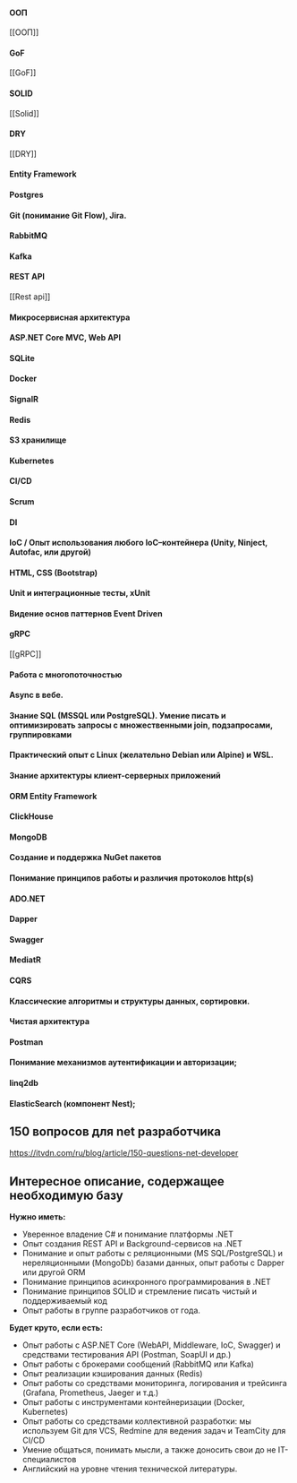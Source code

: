 #### ООП
[[ООП]]
#### GoF
[[GoF]]
#### SOLID
[[Solid]]
#### DRY
[[DRY]]

#### Entity Framework

#### Postgres

#### Git (понимание Git Flow), Jira.

#### RabbitMQ

#### Kafka

#### REST API
[[Rest api]]
#### Микросервисная архитектура


#### ASP.NET Core MVC, Web API

#### SQLite

#### Docker

#### SignalR

#### Redis

#### S3 хранилище

#### Kubernetes

#### CI/CD

#### Scrum

#### DI

#### IoC / Опыт использования любого IoC–контейнера (Unity, Ninject, Autofac, или другой)

#### HTML, CSS (Bootstrap)

#### Unit и интеграционные тесты, xUnit

#### Видение основ паттернов Event Driven

#### gRPC
[[gRPC]]

#### Работа с многопоточностью
#### Async в вебе.

#### Знание SQL (MSSQL или PostgreSQL). Умение писать и оптимизировать запросы с множественными join, подзапросами, группировками

#### Практический опыт с Linux (желательно Debian или Alpine) и WSL.

#### Знание архитектуры клиент-серверных приложений

#### ORM Entity Framework

#### ClickHouse

#### MongoDB

#### Cоздание и поддержка NuGet пакетов

#### Понимание принципов работы и различия протоколов http(s)

#### ADO.NET

#### Dapper

#### Swagger

#### MediatR

#### CQRS

#### Классические алгоритмы и структуры данных, сортировки.

#### Чистая архитектура

#### Postman

#### Понимание механизмов аутентификации и авторизации;

#### linq2db

#### ElasticSearch (компонент Nest);


## 150 вопросов для net разработчика
https://itvdn.com/ru/blog/article/150-questions-net-developer

## Интересное описание, содержащее необходимую базу

**Нужно иметь:**
- Уверенное владение C# и понимание платформы .NET
- Опыт создания REST API и Background-сервисов на .NET
- Понимание и опыт работы с реляционными (MS SQL/PostgreSQL) и нереляционными (MongoDb) базами данных, опыт работы с Dapper или другой ORM
- Понимание принципов асинхронного программирования в .NET
- Понимание принципов SOLID и стремление писать чистый и поддерживаемый код
- Опыт работы в группе разработчиков от года.

**Будет круто, если есть:**
- Опыт работы с ASP.NET Core (WebAPI, Middleware, IoC, Swagger) и средствами тестирования API (Postman, SoapUI и др.)
- Опыт работы с брокерами сообщений (RabbitMQ или Kafka)
- Опыт реализации кэширования данных (Redis)
- Опыт работы со средствами мониторинга, логирования и трейсинга (Grafana, Prometheus, Jaeger и т.д.)
- Опыт работы с инструментами контейнеризации (Docker, Kubernetes)
- Опыт работы со средствами коллективной разработки: мы используем Git для VCS, Redmine для ведения задач и TeamCity для CI/CD
- Умение общаться, понимать мысли, а также доносить свои до не IT-специалистов
- Английский на уровне чтения технической литературы.